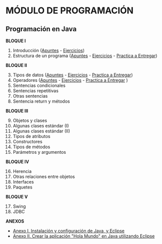 # MÓDULO DE PROGRAMACIÓN

## Programación en Java

__BLOQUE I__

01. Introducción ([Apuntes](./java/apuntes/ut01_introduccion.md) - [Ejercicios](./java/ejercicios/ut01_introduccion.md))
02. Estructura de un programa ([Apuntes](./java/apuntes/ut02_estructura_de_un_programa_en_java.md) - [Ejercicios](./java/ejercicios/ut02_estructura_de_un_programa_en_java.md) - [Practica a Entregar](./java/practicas_a_entregar/ut02_estructura_de_un_programa_en_java.md))

__BLOQUE II__

03. Tipos de datos ([Apuntes](./java/apuntes/ut03_tipos_primitivos_de_datos.md) - [Ejercicios](./java/ejercicios/ut03_tipos_primitivos_de_datos.md) - [Practica a Entregar](./java/practicas_a_entregar/ut03_tipos_primitivos_de_datos.md))
04. Operadores ([Apuntes](./java/apuntes/ut04_operadores.md) - [Ejercicios](./java/ejercicios/ut04_operadores.md) - [Practica a Entregar](./java/practicas_a_entregar/ut04_operadores.md) )
05. Sentencias condicionales
06. Sentencias repetitivas
07. Otras sentencias
08. Sentencia return y métodos

__BLOQUE III__

09. Objetos y clases
10. Algunas clases estándar (I)
11. Algunas clases estándar (II)
12. Tipos de atributos
13. Constructores
14. Tipos de métodos
15. Parámetros y argumentos

__BLOQUE IV__

16. Herencia
17. Otras relaciones entre objetos
18. Interfaces
19. Paquetes

__BLOQUE V__

17. Swing
18. JDBC

__ANEXOS__

* [Anexo  I. Instalación y configuración de Java, y Eclipse](./java/anexos/anexo_i.md)
* [Anexo II. Crear la aplicación "Hola Mundo" en Java utilizando Eclipse](./java/anexos/anexo_ii.md)
